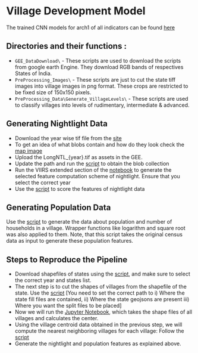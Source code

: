 # Village Development Model

The trained CNN models for arch1 of all indicators can be found [here](https://drive.google.com/drive/folders/1eTUKyMq1z0dGoJaJ-BS80Q80T5Ucsrgq?usp=sharing)
  
## Directories and their functions : 
  * ```GEE_DataDownload\``` - These scripts are used to download the scripts from google earth Engine. They download RGB bands of respectives States of India.
  * ```PreProcessing_Images\``` - These scripts are just to cut the state tiff images into village images in png format. These crops are restricted to be fixed size of 150x150 pixels.
  * ```PreProcessing_Data\Generate_VillageLevels\``` - These scripts are used to classify villages into levels of rudimentary, intermediate & advanced.

## Generating Nightlight Data
  * Download the year wise tif file from the [site](https://doi.org/10.7910/DVN/YGIVCD)
  * To get an idea of what blobs contain and how do they look check the [map image](PreProcessing_Data/Nightlight%20Generation/Visualisation_Blob.png) 
  * Upload the LongNTL_{year}.tif as assets in the GEE.
  * Update the path and run the [script](PreProcessing_Data/Nightlight%20Generation/viirs_series_extended.js) to obtain the blob collection
  *  Run the VIIRS extended section of the [notebook](PreProcessing_Data/Nightlight%20Generation/Get_blob_details(Generate%20NTL%20Features).ipynb) to generate the selected feature computation scheme of nightlight. Ensure that you select the correct year
  *  Use the [script](PreProcessing_Data/Nightlight%20Generation/nightlight_scoring_schemes.ipynb) to score the features of nightlight data

## Generating Population Data
  Use the [script](PreProcessing_Data/make_population.ipynb) to generate the data about population and number of households in a village. Wrapper functions like logarithm and square root was also applied to them. Note, that this script takes the original census data as input to generate these population features. 

## Steps to Reproduce the Pipeline
  * Download shapefiles of states using the [script](GEE_DataDownload/Download_state_landsat7_2001.js), and make sure to select the correct year and states list.
  * The next step is to cut the shapes of villages from the shapefile of the state. Use the [script](PreProcessing_Images/cutVillage.sh) [You need to set the correct path to i) Where the state fill files are contained, ii) Where the state geojsons are present iii) Where you want the split files to be placed]
  * Now we will run the [Jupyter Notebook](PreProcessing_Data/Final_generate_village_centroids.ipynb), which takes the shape files of all villages and calculates the center.
  * Using the village centroid data obtained in the previous step, we will compute the nearest neighboring villages for each village: Follow the [script](PreProcessing_Data/find_out_nearest_neighbours_logic.ipynb)
  * Generate the nightlight and population features as explained above.